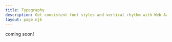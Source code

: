 ```yaml
---
title: Typography
description: Get consistent font styles and vertical rhythm with Web Awesome's typography properties.
layout: page.njk
---
```


coming soon!